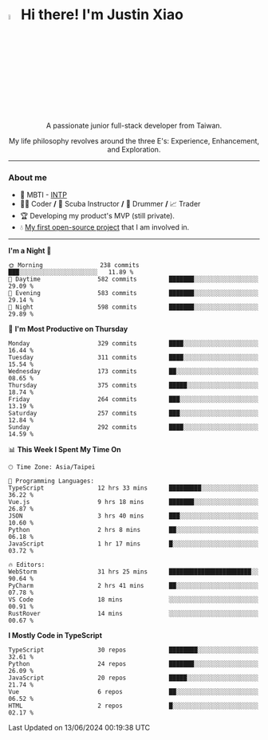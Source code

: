 # <img src="https://media.giphy.com/media/hvRJCLFzcasrR4ia7z/giphy.gif" width="5%">Hi there! I'm Justin Xiao
<p align="center">A passionate junior full-stack developer from Taiwan.  </p>
<p align="center">My life philosophy revolves around the three E's: Experience, Enhancement, and Exploration.</p>

---
### About me
- 👀 MBTI - [INTP](https://www.16personalities.com/intp-personality)
- 👨‍💻 Coder **/** 🤿 Scuba Instructor **/** 🥁 Drummer **/** 📈 Trader
- 🏆 Developing my product's MVP (still private).
- 💧 [My first open-source project](https://github.com/Game-as-a-Service/Game-Lobby-Web) that I am involved in.

---
<!--START_SECTION:waka-->
**I'm a Night 🦉** 

```text
🌞 Morning                238 commits         ███░░░░░░░░░░░░░░░░░░░░░░   11.89 % 
🌆 Daytime                582 commits         ███████░░░░░░░░░░░░░░░░░░   29.09 % 
🌃 Evening                583 commits         ███████░░░░░░░░░░░░░░░░░░   29.14 % 
🌙 Night                  598 commits         ███████░░░░░░░░░░░░░░░░░░   29.89 % 
```
📅 **I'm Most Productive on Thursday** 

```text
Monday                   329 commits         ████░░░░░░░░░░░░░░░░░░░░░   16.44 % 
Tuesday                  311 commits         ████░░░░░░░░░░░░░░░░░░░░░   15.54 % 
Wednesday                173 commits         ██░░░░░░░░░░░░░░░░░░░░░░░   08.65 % 
Thursday                 375 commits         █████░░░░░░░░░░░░░░░░░░░░   18.74 % 
Friday                   264 commits         ███░░░░░░░░░░░░░░░░░░░░░░   13.19 % 
Saturday                 257 commits         ███░░░░░░░░░░░░░░░░░░░░░░   12.84 % 
Sunday                   292 commits         ████░░░░░░░░░░░░░░░░░░░░░   14.59 % 
```


📊 **This Week I Spent My Time On** 

```text
🕑︎ Time Zone: Asia/Taipei

💬 Programming Languages: 
TypeScript               12 hrs 33 mins      █████████░░░░░░░░░░░░░░░░   36.22 % 
Vue.js                   9 hrs 18 mins       ███████░░░░░░░░░░░░░░░░░░   26.87 % 
JSON                     3 hrs 40 mins       ███░░░░░░░░░░░░░░░░░░░░░░   10.60 % 
Python                   2 hrs 8 mins        ██░░░░░░░░░░░░░░░░░░░░░░░   06.18 % 
JavaScript               1 hr 17 mins        █░░░░░░░░░░░░░░░░░░░░░░░░   03.72 % 

🔥 Editors: 
WebStorm                 31 hrs 25 mins      ███████████████████████░░   90.64 % 
PyCharm                  2 hrs 41 mins       ██░░░░░░░░░░░░░░░░░░░░░░░   07.78 % 
VS Code                  18 mins             ░░░░░░░░░░░░░░░░░░░░░░░░░   00.91 % 
RustRover                14 mins             ░░░░░░░░░░░░░░░░░░░░░░░░░   00.67 % 
```

**I Mostly Code in TypeScript** 

```text
TypeScript               30 repos            ████████░░░░░░░░░░░░░░░░░   32.61 % 
Python                   24 repos            ███████░░░░░░░░░░░░░░░░░░   26.09 % 
JavaScript               20 repos            █████░░░░░░░░░░░░░░░░░░░░   21.74 % 
Vue                      6 repos             ██░░░░░░░░░░░░░░░░░░░░░░░   06.52 % 
HTML                     2 repos             █░░░░░░░░░░░░░░░░░░░░░░░░   02.17 % 
```




 Last Updated on 13/06/2024 00:19:38 UTC
<!--END_SECTION:waka-->
